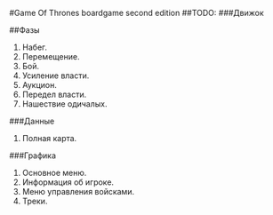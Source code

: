 #Game Of Thrones boardgame second edition
##TODO:
###Движок

##Фазы
1. Набег.
1. Перемещение.
2. Бой.
3. Усиление власти.
3. Аукцион.
4. Передел власти.
5. Нашествие одичалых.

###Данные 
1. Полная карта.

###Графика
1. Основное меню.
2. Информация об игроке.
3. Меню управления войсками.
4. Треки.